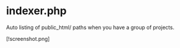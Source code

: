 # indexer.php
Auto listing of public_html/ paths when you have a group of projects.

[!screenshot.png]
